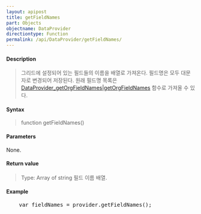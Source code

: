 ```yaml
---
layout: apipost
title: getFieldNames
part: Objects
objectname: DataProvider
directiontype: Function
permalink: /api/DataProvider/getFieldNames/
---
```



#### Description

> 그리드에 설정되어 있는 필드들의 이름을 배열로 가져온다. 필드명은 모두 대문자로 변경되어 저장된다. 원래 필드명 목록은 [DataProvider_getOrgFieldNames\|getOrgFieldNames](/api/DataProvider/) 함수로 가져올 수 있다.

#### Syntax

> function getFieldNames()

#### Parameters

None.

#### Return value

> Type: Array of string
> 필드 이름 배열.

#### Example

<pre class="prettyprint">
    var fieldNames = provider.getFieldNames();
</pre>

